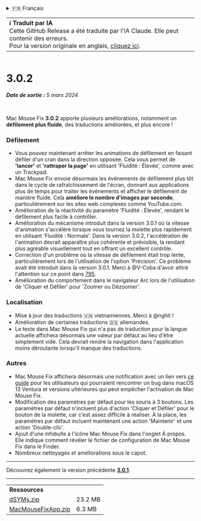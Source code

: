 <details>
<summary>🇫🇷 Français</summary>

[🇬🇧 English (GitHub Release)](https://github.com/noah-nuebling/mac-mouse-fix/releases/tag/3.0.2)\
[🇦🇩 Català](https://redirect.macmousefix.com/?target=mmf-release&tag=3.0.2&locale=ca)\
[🇩🇪 Deutsch](https://redirect.macmousefix.com/?target=mmf-release&tag=3.0.2&locale=de)\
[🇪🇸 Español](https://redirect.macmousefix.com/?target=mmf-release&tag=3.0.2&locale=es)\
**🇫🇷 Français**\
[🇮🇩 Indonesia](https://redirect.macmousefix.com/?target=mmf-release&tag=3.0.2&locale=id)\
[🇮🇹 Italiano](https://redirect.macmousefix.com/?target=mmf-release&tag=3.0.2&locale=it)\
[🇭🇺 Magyar](https://redirect.macmousefix.com/?target=mmf-release&tag=3.0.2&locale=hu)\
[🇳🇱 Nederlands](https://redirect.macmousefix.com/?target=mmf-release&tag=3.0.2&locale=nl)\
[🇵🇱 Polski](https://redirect.macmousefix.com/?target=mmf-release&tag=3.0.2&locale=pl)\
[🇧🇷 Português (Brasil)](https://redirect.macmousefix.com/?target=mmf-release&tag=3.0.2&locale=pt-BR)\
[🇵🇹 Português (Portugal)](https://redirect.macmousefix.com/?target=mmf-release&tag=3.0.2&locale=pt-PT)\
[🇷🇴 Română](https://redirect.macmousefix.com/?target=mmf-release&tag=3.0.2&locale=ro)\
[🇸🇪 Svenska](https://redirect.macmousefix.com/?target=mmf-release&tag=3.0.2&locale=sv)\
[🇻🇳 Tiếng Việt](https://redirect.macmousefix.com/?target=mmf-release&tag=3.0.2&locale=vi)\
[🇹🇷 Türkçe](https://redirect.macmousefix.com/?target=mmf-release&tag=3.0.2&locale=tr)\
[🇨🇿 Čeština](https://redirect.macmousefix.com/?target=mmf-release&tag=3.0.2&locale=cs)\
[🇬🇷 Ελληνικά](https://redirect.macmousefix.com/?target=mmf-release&tag=3.0.2&locale=el)\
[🇷🇺 Русский](https://redirect.macmousefix.com/?target=mmf-release&tag=3.0.2&locale=ru)\
[🇺🇦 Українська](https://redirect.macmousefix.com/?target=mmf-release&tag=3.0.2&locale=uk)\
[🇮🇱 עברית](https://redirect.macmousefix.com/?target=mmf-release&tag=3.0.2&locale=he)\
[🇸🇦 العربية](https://redirect.macmousefix.com/?target=mmf-release&tag=3.0.2&locale=ar)\
[🇮🇳 हिन्दी](https://redirect.macmousefix.com/?target=mmf-release&tag=3.0.2&locale=hi)\
[🇹🇭 ไทย](https://redirect.macmousefix.com/?target=mmf-release&tag=3.0.2&locale=th)\
[🇨🇳 中文 (简体)](https://redirect.macmousefix.com/?target=mmf-release&tag=3.0.2&locale=zh-Hans)\
[🇨🇳 中文 (繁體)](https://redirect.macmousefix.com/?target=mmf-release&tag=3.0.2&locale=zh-Hant)\
[🇭🇰 中文（香港)](https://redirect.macmousefix.com/?target=mmf-release&tag=3.0.2&locale=zh-HK)\
[🇯🇵 日本語](https://redirect.macmousefix.com/?target=mmf-release&tag=3.0.2&locale=ja)\
[🇰🇷 한국어](https://redirect.macmousefix.com/?target=mmf-release&tag=3.0.2&locale=ko)\
[Help translate Mac Mouse Fix to different languages!](https://github.com/noah-nuebling/mac-mouse-fix/discussions/731)
</details>
<table align=><td>
<b>ℹ️ Traduit par IA</b><br>
Cette GitHub Release a été traduite par l'IA Claude. Elle peut contenir des erreurs.<br>
Pour la version originale en anglais, <a href="https://github.com/noah-nuebling/mac-mouse-fix/releases/tag/3.0.2">cliquez ici</a>.
</td></table>

<table></table>

# 3.0.2
***Date de sortie :** 5 mars 2024*

<br>

Mac Mouse Fix **3.0.2** apporte plusieurs améliorations, notamment un **défilement plus fluide**, des traductions améliorées, et plus encore !

### Défilement

- Vous pouvez maintenant arrêter les animations de défilement en faisant défiler d'un cran dans la direction opposée. Cela vous permet de **'lancer'** et **'rattraper la page'** en utilisant 'Fluidité : Élevée', comme avec un Trackpad.
- Mac Mouse Fix envoie désormais les événements de défilement plus tôt dans le cycle de rafraîchissement de l'écran, donnant aux applications plus de temps pour traiter les événements et afficher le défilement de manière fluide. Cela **améliore le nombre d'images par seconde**, particulièrement sur les sites web complexes comme YouTube.com.
- Amélioration de la réactivité du paramètre 'Fluidité : Élevée', rendant le défilement plus facile à contrôler.
- Amélioration du mécanisme introduit dans la version 3.0.1 où la vitesse d'animation s'accélère lorsque vous tournez la molette plus rapidement en utilisant 'Fluidité : Normale'. Dans la version 3.0.2, l'accélération de l'animation devrait apparaître plus cohérente et prévisible, la rendant plus agréable visuellement tout en offrant un excellent contrôle.
- Correction d'un problème où la vitesse de défilement était trop lente, particulièrement lors de l'utilisation de l'option 'Précision'. Ce problème avait été introduit dans la version 3.0.1. Merci à @V-Coba d'avoir attiré l'attention sur ce point dans [795](https://github.com/noah-nuebling/mac-mouse-fix/issues/795).
- Amélioration du comportement dans le navigateur Arc lors de l'utilisation de 'Cliquer et Défiler' pour 'Zoomer ou Dézoomer'.

### Localisation

- Mise à jour des traductions 🇻🇳 vietnamiennes. Merci à @nghlt !
- Amélioration de certaines traductions 🇩🇪 allemandes.
- Le texte dans Mac Mouse Fix qui n'a pas de traduction pour la langue actuelle affichera désormais une valeur par défaut au lieu d'être simplement vide. Cela devrait rendre la navigation dans l'application moins déroutante lorsqu'il manque des traductions.

### Autres

- Mac Mouse Fix affichera désormais une notification avec un lien vers [ce guide](https://github.com/noah-nuebling/mac-mouse-fix/discussions/861) pour les utilisateurs qui pourraient rencontrer un bug dans macOS 13 Ventura et versions ultérieures qui peut empêcher l'activation de Mac Mouse Fix.
- Modification des paramètres par défaut pour les souris à 3 boutons. Les paramètres par défaut n'incluent plus d'action 'Cliquer et Défiler' pour le bouton de la molette, car c'est assez difficile à réaliser. À la place, les paramètres par défaut incluent maintenant une action 'Maintenir' et une action 'Double-clic'.
- Ajout d'une infobulle à l'icône Mac Mouse Fix dans l'onglet À propos. Elle indique comment révéler le fichier de configuration de Mac Mouse Fix dans le Finder.
- Nombreux nettoyages et améliorations sous le capot.

---

Découvrez également la version précédente [**3.0.1**](https://redirect.macmousefix.com/?target=mmf-release&tag=3.0.1&locale=fr).

---

<table align="start">
<tr>
    <td colspan=2>
        <b>Ressources</b>
    </td>
</tr>
<tr>
    <td><a href="https://github.com/noah-nuebling/mac-mouse-fix/releases/download/3.0.2/dSYMs.zip">dSYMs.zip</a></td>
    <td>23.2 MB</td>
</tr>
<tr>
    <td><a href="https://github.com/noah-nuebling/mac-mouse-fix/releases/download/3.0.2/MacMouseFixApp.zip">MacMouseFixApp.zip</a></td>
    <td>6.3 MB</td>
</tr>
</table>